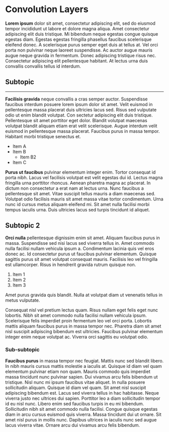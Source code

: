 #  Convolution Layers

**Lorem ipsum** dolor sit amet, consectetur adipiscing elit, sed do eiusmod tempor incididunt ut labore et dolore magna aliqua. Amet consectetur adipiscing elit duis tristique. Mi bibendum neque egestas congue quisque egestas diam. Egestas egestas fringilla phasellus faucibus scelerisque eleifend donec. A scelerisque purus semper eget duis at tellus at. Vel orci porta non pulvinar neque laoreet suspendisse. Ac auctor augue mauris augue neque gravida in fermentum. Donec adipiscing tristique risus nec. Consectetur adipiscing elit pellentesque habitant. At lectus urna duis convallis convallis tellus id interdum. 

## Subtopic

---

**Facilisis gravida** neque convallis a cras semper auctor. Suspendisse faucibus interdum posuere lorem ipsum dolor sit amet. Velit euismod in pellentesque massa placerat duis ultricies lacus sed. Risus sed vulputate odio ut enim blandit volutpat. Con   sectetur adipiscing elit duis tristique. Pellentesque sit amet porttitor eget dolor. Blandit volutpat maecenas volutpat blandit aliquam etiam erat velit scelerisque. Augue interdum velit euismod in pellentesque massa placerat. Faucibus purus in massa tempor. Habitant morbi tristique senectus et.

* Item A
* Item B
  * Item B2
* Item C

**Purus ut faucibus** pulvinar elementum integer enim. Tortor consequat id porta nibh. Lacus vel facilisis volutpat est velit egestas dui id. Lectus magna fringilla urna porttitor rhoncus. Aenean pharetra magna ac placerat. In dictum non consectetur a erat nam at lectus urna. Nunc faucibus a pellentesque sit amet. Vitae suscipit tellus mauris a diam maecenas sed. Volutpat odio facilisis mauris sit amet massa vitae tortor condimentum. Urna nunc id cursus metus aliquam eleifend mi. Sit amet nulla facilisi morbi tempus iaculis urna. Duis ultricies lacus sed turpis tincidunt id aliquet.

## Subtopic 2

**Orci nulla** pellentesque dignissim enim sit amet. Aliquam faucibus purus in massa. Suspendisse sed nisi lacus sed viverra tellus in. Amet commodo nulla facilisi nullam vehicula ipsum a. Condimentum lacinia quis vel eros donec ac. Id consectetur purus ut faucibus pulvinar elementum. Quisque sagittis purus sit amet volutpat consequat mauris. Facilisis leo vel fringilla est ullamcorper. Risus in hendrerit gravida rutrum quisque non.

1. Item 1
2. Item 2
3. Item 3

Amet purus gravida quis blandit. Nulla at volutpat diam ut venenatis tellus in metus vulputate. 

Consequat nisl vel pretium lectus quam. Risus nullam eget felis eget nunc lobortis. Nibh sit amet commodo nulla facilisi nullam vehicula ipsum. Scelerisque felis imperdiet proin fermentum leo vel orci porta. Lobortis mattis aliquam faucibus purus in massa tempor nec. Pharetra diam sit amet nisl suscipit adipiscing bibendum est ultricies. Faucibus pulvinar elementum integer enim neque volutpat ac. Viverra orci sagittis eu volutpat odio.

### Sub-subtopic

**Faucibus purus** in massa tempor nec feugiat. Mattis nunc sed blandit libero. In nibh mauris cursus mattis molestie a iaculis at. Quisque id diam vel quam elementum pulvinar etiam non quam. Mauris commodo quis imperdiet massa tincidunt nunc pulvinar sapien. Dui vivamus arcu felis bibendum ut tristique. Nisl nunc mi ipsum faucibus vitae aliquet. In nulla posuere sollicitudin aliquam. Quisque id diam vel quam. Sit amet nisl suscipit adipiscing bibendum est. Lacus sed viverra tellus in hac habitasse. Neque viverra justo nec ultrices dui sapien. Porttitor leo a diam sollicitudin tempor id eu nisl nunc. Libero enim sed faucibus turpis in eu mi bibendum. Sollicitudin nibh sit amet commodo nulla facilisi. Congue quisque egestas diam in arcu cursus euismod quis viverra. Massa tincidunt dui ut ornare. Sit amet nisl purus in mollis nunc. Dapibus ultrices in iaculis nunc sed augue lacus viverra vitae. Ornare arcu dui vivamus arcu felis bibendum.
